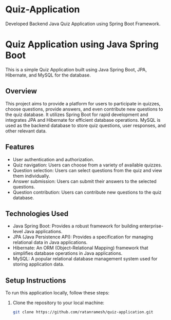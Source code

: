 # Quiz-Application
Developed Backend Java Quiz Application using Spring Boot Framework.

# Quiz Application using Java Spring Boot

This is a simple Quiz Application built using Java Spring Boot, JPA, Hibernate, and MySQL for the database.

## Overview

This project aims to provide a platform for users to participate in quizzes, choose questions, provide answers, and even contribute new questions to the quiz database. It utilizes Spring Boot for rapid development and integrates JPA and Hibernate for efficient database operations. MySQL is used as the backend database to store quiz questions, user responses, and other relevant data.

## Features

- User authentication and authorization.
- Quiz navigation: Users can choose from a variety of available quizzes.
- Question selection: Users can select questions from the quiz and view them individually.
- Answer submission: Users can submit their answers to the selected questions.
- Question contribution: Users can contribute new questions to the quiz database.

## Technologies Used

- Java Spring Boot: Provides a robust framework for building enterprise-level Java applications.
- JPA (Java Persistence API): Provides a specification for managing relational data in Java applications.
- Hibernate: An ORM (Object-Relational Mapping) framework that simplifies database operations in Java applications.
- MySQL: A popular relational database management system used for storing application data.

## Setup Instructions

To run this application locally, follow these steps:

1. Clone the repository to your local machine:

   ```bash
   git clone https://github.com/ratanramesh/quiz-application.git
